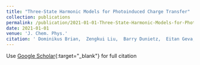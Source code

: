 ```yaml
---
title: "Three-State Harmonic Models for Photoinduced Charge Transfer"
collection: publications
permalink: /publication/2021-01-01-Three-State-Harmonic-Models-for-Photoinduced-Charge-Transfer
date: 2021-01-01
venue: 'J. Chem. Phys.'
citation: ' Dominikus Brian,  Zengkui Liu,  Barry Dunietz,  Eitan Geva,  Xiang Sun, &quot;Three-State Harmonic Models for Photoinduced Charge Transfer.&quot; J. Chem. Phys., 154(17),174105, (2021).'
---
```

Use [Google Scholar](https://scholar.google.com/scholar?q=Three+State+Harmonic+Models+for+Photoinduced+Charge+Transfer){:target="_blank"} for full citation